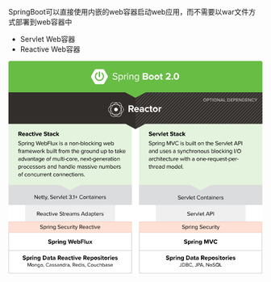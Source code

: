 SpringBoot可以直接使用内嵌的web容器启动web应用，而不需要以war文件方式部署到web容器中

- Servlet Web容器
- Reactive Web容器

 ![img](assets\diagram-boot-reactor.svg) 